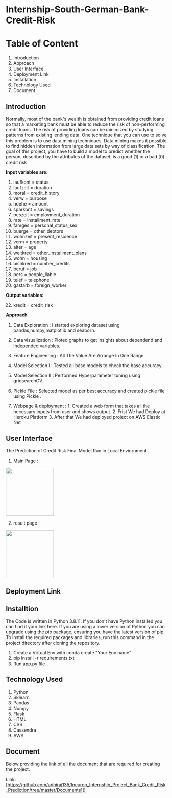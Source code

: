 # **Internship-South-German-Bank-Credit-Risk**

# **Table of Content**

1. Introduction
2. Approach
3. User Interface
4. Deployment Link
5. Installation
6. Technology Used
7. Document

## **Introduction**

Normally, most of the bank's wealth is obtained from providing credit loans so that a marketing bank must be able to reduce the risk of non-performing credit loans. The risk of providing loans can be minimized by studying patterns from existing lending data. One technique that you can use to solve this problem is to use data mining techniques. Data mining makes it possible to find hidden information from large data sets by way of classification. The goal of this project, you have to build a model to predict whether the person, described by the attributes of the dataset, is a good (1) or a bad (0) credit risk

**Input variables are:**

1. laufkont = status
2. laufzeit = duration
3. moral = credit_history
4. verw = purpose
5. hoehe = amount
6. sparkont = savings
7. beszeit = employment_duration
8. rate = installment_rate
9. famges = personal_status_sex
10. buerge = other_debtors
11. wohnzeit = present_residence
12. verm = property
13. alter = age
14. weitkred = other_installment_plans
15. wohn = housing
16. bishkred = number_credits
17. beruf = job
18. pers = people_liable
19. telef = telephone
20. gastarb = foreign_worker

**Output variables:**

22. kredit = credit_risk

**Approach**

1. Data Exploration     : I started exploring dataset using pandas,numpy,matplotlib and seaborn. 

2. Data visualization   : Ploted graphs to get insights about dependend and independed variables. 

3. Feature Engineering  :  All The Value Are Arrange In One Range.

4. Model Selection I    :  Tested all base models to check the base accuracy.
                       
5. Model Selection II   :  Performed Hyperparameter tuning using gridsearchCV.

6. Pickle File          :  Selected model as per best accuracy and created pickle file using Pickle .

7. Webpage & deployment :  1. Created a web form that takes all the necessary inputs from user and shows output.
                           2. Frist We had Deploy at Heroku Platform
                           3. After that We had deployed project on AWS Elastic Net

## **User Interface**

The Prediction of Credit Risk Final Model Run in Local Enviornment

1. Main Page :

<img height="150" src="C:\Users\DELL\Pictures\credit1.PNG" width="150"/>

2. result page :

<img height="150" src="C:\Users\DELL\Pictures\credit.PNG" width="150"/>



## **Deployment Link**

## **Installtion**

The Code is written in Python 3.8.11. If you don't have Python installed you can find it your link here. If you are using a lower version of Python you can upgrade using the pip package, ensuring you have the latest version of pip. To install the required packages and libraries, run this command in the project directory after cloning the repository.

1. Create a Virtual Env with conda create "Your Env name"
2. pip install -r requirements.txt
3. Run app.py file

## **Technology Used**
1. Python
2. Sklearn
3. Pandas
4. Numpy
5. Flask
6. HTML
7. CSS
8. Cassendra
9. AWS

## **Document**

Below providing the link of all the document that are required for creating the project.

Link: [https://github.com/adhiraj135/Ineuron_Internship_Project_Bank_Credit_Risk_Prediction/tree/master/Documents]()